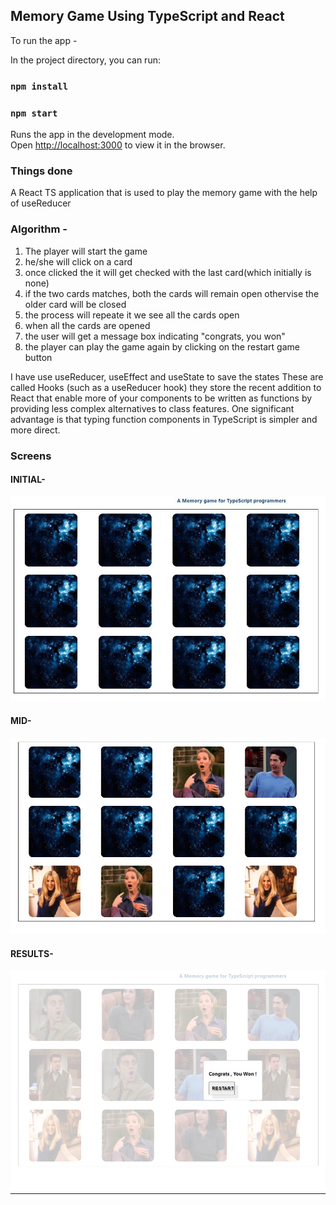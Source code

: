 

## Memory Game Using TypeScript and React
To run the app -

In the project directory, you can run:
### `npm install`
### `npm start`

Runs the app in the development mode.<br />
Open [http://localhost:3000](http://localhost:3000) to view it in the browser.


### Things done

A React TS application that is used to play the memory game with the help of useReducer 

### Algorithm -

1. The player will start the game 
2. he/she will click on a card 
3. once clicked the it will get checked with the last card(which initially is none)
4. if the two cards matches, both the cards will remain open othervise the older card will be closed
5. the process will repeate it we see all the cards open
6. when all the cards are opened 
7. the user will get a message box indicating "congrats, you won" 
8. the player can play the game again by clicking on the restart game button



I have use useReducer, useEffect and useState to save the states 
These are called Hooks (such as a useReducer hook) they store the recent addition to React that enable
more of your components to be written as functions by providing less complex 
alternatives to class features. One significant advantage is that typing function
components in TypeScript is simpler and more direct.

### Screens

#### INITIAL-

![Initial Screen](https://github.com/Chhavi-Trivedi/memoryGame_TypeScript/blob/main/src/components/memory/Images/initial.png?raw=true)
#### MID-
![Mid Screen](https://github.com/Chhavi-Trivedi/memoryGame_TypeScript/blob/main/src/components/memory/Images/mid.png?raw=true)
#### RESULTS-
![Result Screen](https://github.com/Chhavi-Trivedi/memoryGame_TypeScript/blob/main/src/components/memory/Images/result.png?raw=true)

